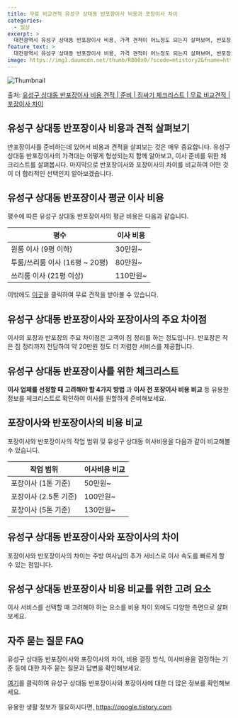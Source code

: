 ```yaml
---
title: 무료 비교견적 유성구 상대동 반포장이사 비용과 포장이사 차이
categories:
  - 일상
excerpt: >
  대전광역시 유성구 상대동 반포장이사 비용, 가격 견적이 어느정도 되는지 살펴보며, 반포장이사를 준비함에 있어 짐싸기 준비 체크리스트가 무엇인지 보겠습니다. 마지막으로 포장이사와 차이점을 통해 무료 비교견적으로 어떤 것이 더 합리적인 선택인지 공유 드립니다.유성구 상대동 포장이사 견적 샘플 보기 👈 클릭유성구 상대동 포장이사 가격 살펴보기 👈 클릭유성구 상대동 반포장이사 평균 이사 비용평수유성구 상대동 평균 이사 비용원룸 이사9평 이하 (1톤)30만원~투룸/쓰리룸 이사16평 ~ 20평 (2.5톤)80만원~쓰리룸 이사21평 (5톤) ~110만원~우리집 무료 이사견적 받기 👈 클릭이사의 포장과 반포장, 주요 차이점이사의 포장과 반포장의 가장 큰 차이점은 고객이 짐 정리를 하는 정도로, 반포장은 작은 짐 ..
feature_text: >
  대전광역시 유성구 상대동 반포장이사 비용, 가격 견적이 어느정도 되는지 살펴보며, 반포장이사를 준비함에 있어 짐싸기 준비 체크리스트가 무엇인지 보겠습니다. 마지막으로 포장이사와 차이점을 통해 무료 비교견적으로 어떤 것이 더 합리적인 선택인지 공유 드립니다.유성구 상대동 포장이사 견적 샘플 보기 👈 클릭유성구 상대동 포장이사 가격 살펴보기 👈 클릭유성구 상대동 반포장이사 평균 이사 비용평수유성구 상대동 평균 이사 비용원룸 이사9평 이하 (1톤)30만원~투룸/쓰리룸 이사16평 ~ 20평 (2.5톤)80만원~쓰리룸 이사21평 (5톤) ~110만원~우리집 무료 이사견적 받기 👈 클릭이사의 포장과 반포장, 주요 차이점이사의 포장과 반포장의 가장 큰 차이점은 고객이 짐 정리를 하는 정도로, 반포장은 작은 짐 ..
image: https://img1.daumcdn.net/thumb/R800x0/?scode=mtistory2&fname=https%3A%2F%2Fblog.kakaocdn.net%2Fdn%2FdEi1A1%2FbtsHbS01xxk%2F97km4KlsPgoYFtwRxgF040%2Fimg.webp
---
```


![Thumbnail](https://img1.daumcdn.net/thumb/R800x0/?scode=mtistory2&fname=https%3A%2F%2Fblog.kakaocdn.net%2Fdn%2FdEi1A1%2FbtsHbS01xxk%2F97km4KlsPgoYFtwRxgF040%2Fimg.webp)

<p>출처: <a href="https://qoogle.tistory.com/9693" rel="dofollow">유성구 상대동 반포장이사 비용 견적 | 준비 | 짐싸기 체크리스트 | 무료 비교견적 | 포장이사 차이</a> </p>

## 유성구 상대동 반포장이사 비용과 견적 살펴보기

반포장이사를 준비하는데 있어서 비용과 견적을 살펴보는 것은 매우 중요합니다. 유성구 상대동 반포장이사의 가격대는 어떻게 형성되는지 함께
알아보고, 이사 준비를 위한 체크리스트를 살펴봅시다. 마지막으로 반포장이사와 포장이사의 차이를 비교하여 어떤 것이 더 합리적인 선택인지
알아보겠습니다.

## 유성구 상대동 반포장이사 평균 이사 비용

평수에 따른 유성구 상대동 반포장이사의 평균 비용은 다음과 같습니다.

**평수** | **이사 비용**  
---|---  
원룸 이사 (9평 이하) | 30만원~  
투룸/쓰리룸 이사 (16평 ~ 20평) | 80만원~  
쓰리룸 이사 (21평 이상) | 110만원~  
  
이밖에도 [이곳](https://www.example.com)을 클릭하여 무료 견적을 받아볼 수 있습니다.

## 유성구 상대동 반포장이사와 포장이사의 주요 차이점

이사의 포장과 반포장의 주요 차이점은 고객이 짐 정리를 하는 정도입니다. 반포장은 작은 짐 정리까지 전담하여 약 20만원 정도 더 저렴한
서비스를 제공합니다.

## 유성구 상대동 반포장이사를 위한 체크리스트

**이사 업체를 선정할 때 고려해야 할 4가지 방법** 과 **이사 전 포장이사 비용 비교** 등 유용한 정보를 체크리스트로 확인하여 이사를
원할하게 준비해보세요.

## 포장이사와 반포장이사의 비용 비교

포장이사와 반포장이사의 작업 범위 및 유성구 상대동 이사비용을 다음과 같이 비교해볼 수 있습니다.

**작업 범위** | **이사비용 비교**  
---|---  
포장이사 (1톤 기준) | 50만원~  
포장이사 (2.5톤 기준) | 100만원~  
포장이사 (5톤 기준) | 130만원~  
  
## 유성구 상대동 반포장이사와 포장이사의 차이

포장이사와 반포장이사의 차이는 주방 여사님의 추가 서비스로 이사 속도를 빠르게 할 수 있는 점입니다.

## 유성구 상대동 반포장이사 비용 비교를 위한 고려 요소

이사 서비스를 선택할 때 고려해야 하는 요소를 비용 차이 외에도 다양한 측면으로 살펴보세요.

## 자주 묻는 질문 FAQ

유성구 상대동 반포장이사와 포장이사의 차이, 비용 결정 방식, 이사비용을 결정하는 기준 등에 대한 자주 묻는 질문과 답변을 확인해보세요.

[여기](https://www.example.com)를 클릭하여 유성구 상대동 반포장이사와 포장이사에 대한 더 많은 정보를 확인해보세요.



 

유용한 생활 정보가 필요하시다면, <a href="https://qoogle.tistory.com" rel="dofollow">https://qoogle.tistory.com</a>


